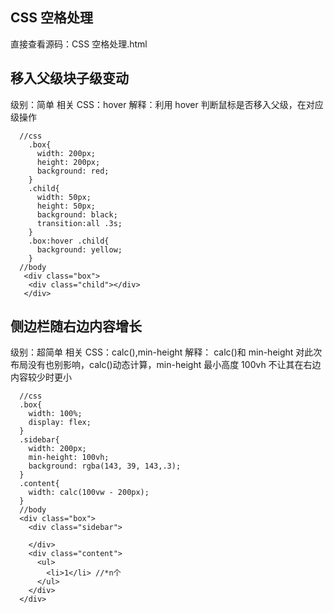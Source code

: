 ## CSS 空格处理

直接查看源码：CSS 空格处理.html

## 移入父级块子级变动

级别：简单
相关 CSS：hover
解释：利用 hover 判断鼠标是否移入父级，在对应级操作

```
  //css
    .box{
      width: 200px;
      height: 200px;
      background: red;
    }
    .child{
      width: 50px;
      height: 50px;
      background: black;
      transition:all .3s;
    }
    .box:hover .child{
      background: yellow;
    }
  //body
   <div class="box">
    <div class="child"></div>
   </div>
```

## 侧边栏随右边内容增长

级别：超简单
相关 CSS：calc(),min-height
解释： calc()和 min-height 对此次布局没有也别影响，calc()动态计算，min-height 最小高度 100vh 不让其在右边内容较少时更小

```
  //css
  .box{
    width: 100%;
    display: flex;
  }
  .sidebar{
    width: 200px;
    min-height: 100vh;
    background: rgba(143, 39, 143,.3);
  }
  .content{
    width: calc(100vw - 200px);
  }
  //body
  <div class="box">
    <div class="sidebar">

    </div>
    <div class="content">
      <ul>
        <li>1</li> //*n个
      </ul>
    </div>
  </div>
```
